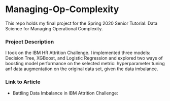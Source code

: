 # Managing-Op-Complexity
This repo holds my final project for the Spring 2020 Senior Tutorial: Data Science for Managing Operational Complexity.

### Project Description

I took on the IBM HR Attrition Challenge. I implemented three models: Decision Tree, XGBoost, and Logistic Regression and explored two ways of boosting model performance on the selected metric: hyperparameter tuning anf data augmentation on the original data set, given the data imbalance.

### Link to Article

* Battling Data Imbalance in IBM Attrition Challenge: 
